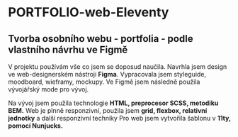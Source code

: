 # PORTFOLIO-web-Eleventy

## Tvorba osobního webu - portfolia - podle vlastního návrhu ve Figmě

V projektu používám vše co jsem se doposud naučila.
Navrhla jsem design ve web-designerském nástroji **Figma**. Vypracovala jsem styleguide, moodboard, wieframy, mockupy.
Ve Figmě jsem následně použila vývojářský mode pro vývoj.

Na vývoj jsem použila technologie **HTML, preprocesor SCSS, metodiku BEM.**
Web je plnně responzivní, použila jsem **grid, flexbox, relativní jednotky** a další responzivní techniky
Pro web jsem vytvořila šablonu v **11ty, pomocí Nunjucks.**
